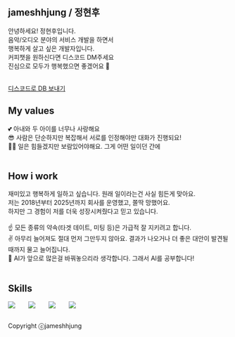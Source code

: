 ## jameshhjung / 정현후
안녕하세요! 정현후입니다.<br> 
음악/오디오 분야의 서비스 개발을 하면서<br>
행복하게 살고 싶은 개발자입니다.<br>
커피챗을 원하신다면 디스코드 DM주세요<br>
진심으로 모두가 행복했으면 좋겠어요 🥰<br><br>

[디스코드로 DB 보내기](https://discord.com/users/jameshhjung)
<br>

## My values
💕 아내와 두 아이를 너무나 사랑해요<br />
😎 사람은 단순하지만 복잡해서 서로를 인정해야만 대화가 진행되요!<br />
🧑‍💻 일은 힘들겠지만 보람있어야해요. 그게 어떤 일이던 간에<br />
<br />

## How i work
재미있고 행복하게 일하고 싶습니다. 원래 일이라는건 사실 힘든게 맞아요.<br>
저는 2018년부터 2025년까지 회사를 운영했고, 쫄딱 망했어요.<br>
하지만 그 경험이 저를 더욱 성장시켜줬다고 믿고 있습니다.<br>
<br>
☝️ 모든 종류의 약속(타겟 데이트, 미팅 등)은 가급적 잘 지키려고 합니다.<br>
✌️ 아무리 늘어져도 절대 먼저 그만두지 않아요. 결과가 나오거나 더 좋은 대안이 발견될때까지 물고 늘어집니다.<br>
🤟 AI가 앞으로 많은걸 바꿔놓으리라 생각합니다. 그래서 AI를 공부합니다!<br>
<br>

## Skills
<div style="display:flex;gap:30px;flex-wrap:wrap;">
  <img src="https://img.shields.io/badge/python-F7DF1E?style=for-the-badge&logo=python&logoColor=black">
  <img src="https://img.shields.io/badge/rust-000000?style=for-the-badge&logo=rust&logoColor=white">
  <img src="https://img.shields.io/badge/JUCE-8DC63F?style=for-the-badge&logo=juce&logoColor=white">
  <img src="https://img.shields.io/badge/PyTorch-EE4C2C?style=for-the-badge&logo=juce&logoColor=white">
</div>
<br>

Copyright ⓒjameshhjung